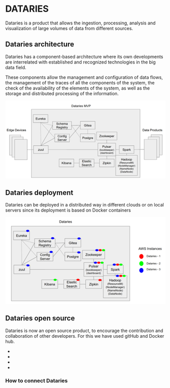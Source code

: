 # DATARIES

Dataries is a product that allows the ingestion, processing, analysis and visualization of large volumes of data from different sources.

## Dataries architecture 

Dataries has a component-based architecture where its own developments are interrelated with established and recognized technologies in the big data field.

These components allow the management and configuration of data flows, the management of the traces of all the components of the system, the check of the availability of the elements of the system, as well as the storage and distributed processing of the information.

![dataries architecture](./docs/img/0.png)

## Dataries deployment

Dataries can be deployed in a distributed way in different clouds or on local servers since its deployment is based on Docker containers

![dataries distributed deployment](./docs/img/1.png)

## Dataries open source

Dataries is now an open source product, to encourage the contribution and collaboration of other developers. For this we have used gitHub and Docker hub.

-
-
-
-

### How to connect Dataries